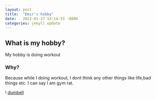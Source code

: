 ```yaml
---
layout: post
title:  "Emir's hobby"
date:   2022-01-27 14:14:33 -0800
categories: jekyll update
---
```

## What is my hobby? ##
My hobby is doing workout 
### Why? ###
Because while I doing workout, I dont think any other things like life,bad things etc. I can say I am gym rat.

 ! [dumbell](dumbell.jpg) 

[jekyll-docs]: https://jekyllrb.com/docs/home
[jekyll-gh]:   https://github.com/jekyll/jekyll
[jekyll-talk]: https://talk.jekyllrb.com/
